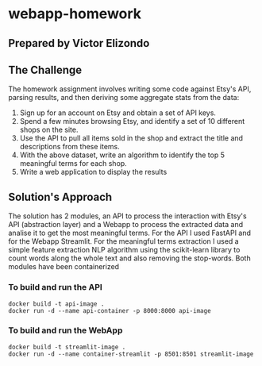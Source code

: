 # webapp-homework
## Prepared by Victor Elizondo 

## The Challenge
The homework assignment involves writing some code against Etsy's API, parsing results, and then deriving some aggregate stats from the data:
1. Sign up for an account on Etsy and obtain a set of API keys.
2. Spend a few minutes browsing Etsy, and identify a set of 10 different shops on the site.
3. Use the API to pull all items sold in the shop and extract the title and descriptions from these items.
4. With the above dataset, write an algorithm to identify the top 5 meaningful terms for each shop.
5. Write a web application to display the results

## Solution's Approach
The solution has 2 modules, an API to process the interaction with Etsy's API (abstraction layer) and a Webapp to process the extracted data and analise it to get the most meaningful terms.
For the API I used FastAPI and for the Webapp Streamlit.
For the meaningful terms extraction I used a simple feature extraction NLP algorithm using the scikit-learn library to count words along the whole text and also removing the stop-words.
Both modules have been containerized

### To build and run the API
    docker build -t api-image .     
    docker run -d --name api-container -p 8000:8000 api-image

### To build and run the WebApp
    docker build -t streamlit-image .    
    docker run -d --name container-streamlit -p 8501:8501 streamlit-image
